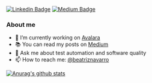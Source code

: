 
[![Linkedin Badge](https://img.shields.io/badge/-LinkedIn-blue?style=flat-square&logo=Linkedin&logoColor=white&link=https://www.linkedin.com/in/beatrizrodriguesnavarro/)](https://www.linkedin.com/in/beatrizrodriguesnavarro/)
[![Medium Badge](https://img.shields.io/badge/-@beatriznavarro-03a57a?style=flat-square&labelColor=000000&logo=Medium&link=https://medium.com/@beatriznavarro)](https://medium.com/@beatriznavarro)



### About me
- 🧡 I’m currently working on [Avalara](https://www.linkedin.com/company/avalara-brasil/)
- 📚 You can read my posts on [Medium](https://medium.com/@beatriznavarro)
- 💬 Ask me about test automation and software quality
- 📫 How to reach me: [@beatriznavarro](https://www.linkedin.com/in/beatrizrodriguesnavarro/)



[![Anurag's github stats](https://github-readme-stats.vercel.app/api?username=beatriznavarro&show_icons=true&theme=dracula)](https://github.com/beatriznavarro)
<br/>
